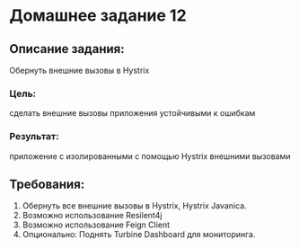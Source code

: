 # Домашнее задание 12
## Описание задания:
Обернуть внешние вызовы в Hystrix
### Цель:  
сделать внешние вызовы приложения устойчивыми к ошибкам


### Результат: 
приложение с изолированными с помощью Hystrix внешними вызовами

## Требования:
1. Обернуть все внешние вызовы в Hystrix, Hystrix Javanica.
2. Возможно использование Resilent4j
3. Возможно использование Feign Client
4. Опционально: Поднять Turbine Dashboard для мониторинга.